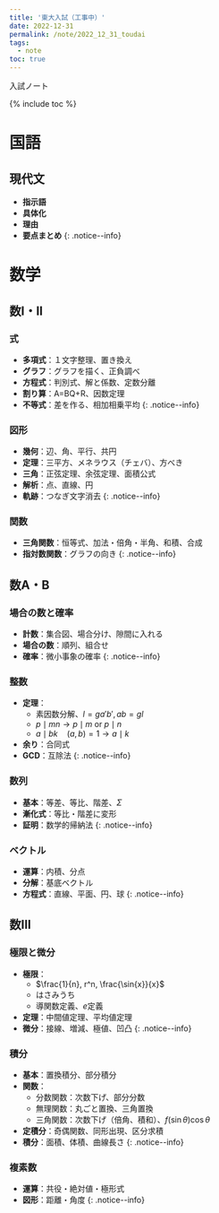 ```yaml
---
title: '東大入試（工事中）'
date: 2022-12-31
permalink: /note/2022_12_31_toudai
tags:
  - note
toc: true
---
```


入試ノート

{% include toc %}

# 国語

## 現代文

* **指示語**
* **具体化**
* **理由**
* **要点まとめ**
{: .notice--info}

# 数学

## 数I・II

### 式

* **多項式**：１文字整理、置き換え
* **グラフ**：グラフを描く、正負調べ
* **方程式**：判別式、解と係数、定数分離
* **割り算**：A=BQ+R、因数定理
* **不等式**：差を作る、相加相乗平均
{: .notice--info}

### 図形

* **幾何**：辺、角、平行、共円
* **定理**：三平方、メネラウス（チェバ）、方べき
* **三角**：正弦定理、余弦定理、面積公式
* **解析**：点、直線、円
* **軌跡**：つなぎ文字消去
{: .notice--info}

### 関数

* **三角関数**：恒等式、加法・倍角・半角、和積、合成
* **指対数関数**：グラフの向き
{: .notice--info}

## 数A・B

### 場合の数と確率

* **計数**：集合図、場合分け、隙間に入れる
* **場合の数**：順列、組合せ
* **確率**：微小事象の確率
{: .notice--info}

###  整数

* **定理**：
  * 素因数分解、$l=ga'b',\,ab=gl$
  * $p \mid mn \rightarrow p \mid m \text{ or } p \mid n$
  * $a \mid bk\quad(a,b)=1 \rightarrow a \mid k$
* **余り**：合同式
* **GCD**：互除法
{: .notice--info}

###  数列

* **基本**：等差、等比、階差、$\Sigma$
* **漸化式**：等比・階差に変形
* **証明**：数学的帰納法
{: .notice--info}

### ベクトル

* **運算**：内積、分点
* **分解**：基底ベクトル
* **方程式**：直線、平面、円、球
{: .notice--info}

## 数III

### 極限と微分

* **極限**：
  * $\frac{1}{n}, r^n, \frac{\sin{x}}{x}$
  * はさみうち
  * 導関数定義、$e$定義
* **定理**：中間値定理、平均値定理
* **微分**：接線、増減、極値、凹凸
{: .notice--info}

### 積分

* **基本**：置換積分、部分積分
* **関数**：
  * 分数関数：次数下げ、部分分数
  * 無理関数：丸ごと置換、三角置換
  * 三角関数：次数下げ（倍角、積和）、$f(\sin\theta)\cos\theta$
* **定積分**：奇偶関数、同形出現、区分求積
* **積分**：面積、体積、曲線長さ
{: .notice--info}

### 複素数
* **運算**：共役・絶対値・極形式
* **図形**：距離・角度
{: .notice--info}
